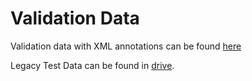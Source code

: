 # Validation Data
Validation data with XML annotations can be found [here](https://drive.google.com/drive/folders/1-JC2fxQRWban7eI5XfziO3_Cu4GHx6nu?usp=sharing)<br>

Legacy Test Data can be found in [drive](https://drive.google.com/drive/folders/1IbGJLT6tTYOvOQPo30r8Hk-nJSFMWQcy?usp=sharing).
